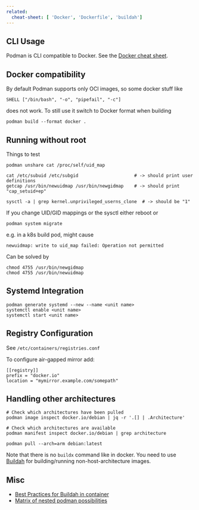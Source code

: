 ```yaml
---
related:
  cheat-sheet: [ 'Docker', 'Dockerfile', 'buildah']
---
```


## CLI Usage

Podman is CLI compatible to Docker. See the [Docker cheat sheet](/cheat-sheet/Docker).

## Docker compatibility

By default Podman supports only OCI images, so some docker stuff like

    SHELL ["/bin/bash", "-o", "pipefail", "-c"]

does not work. To still use it switch to Docker format when building

    podman build --format docker .

## Running without root

Things to test 

    podman unshare cat /proc/self/uid_map

    cat /etc/subuid /etc/subgid                     # -> should print user definitions    
    getcap /usr/bin/newuidmap /usr/bin/newgidmap    # -> should print "cap_setuid+ep"
    
    sysctl -a | grep kernel.unprivileged_userns_clone  # -> should be "1"

If you change UID/GID mappings or the sysctl either reboot or

    podman system migrate

e.g. in a k8s build pod, might cause

    newuidmap: write to uid_map failed: Operation not permitted

Can be solved by

    chmod 4755 /usr/bin/newgidmap
    chmod 4755 /usr/bin/newuidmap

## Systemd Integration

    podman generate systemd --new --name <unit name>
    systemctl enable <unit name>
    systemctl start <unit name>

## Registry Configuration

See `/etc/containers/registries.conf`

To configure air-gapped mirror add:

    [[registry]]
    prefix = "docker.io"
    location = "mymirror.example.com/somepath"

## Handling other architectures

    # Check which architectures have been pulled
    podman image inspect docker.io/debian | jq -r '.[] | .Architecture'
    
    # Check which architectures are available
    podman manifest inspect docker.io/debian | grep architecture
    
    podman pull --arch=arm debian:latest
    
Note that there is no `buildx` command like in docker. You need to use [Buildah](https://github.com/lwindolf/lzone-cheat-sheets/blob/master/cheat-sheet/Container/Buildah.md#multi-architecture-builds)
for building/running non-host-architecture images.

## Misc

- [Best Practices for Buildah in container](https://developers.redhat.com/blog/2019/08/14/best-practices-for-running-buildah-in-a-container)
- [Matrix of nested podman possibilities](https://www.redhat.com/sysadmin/podman-inside-container)
